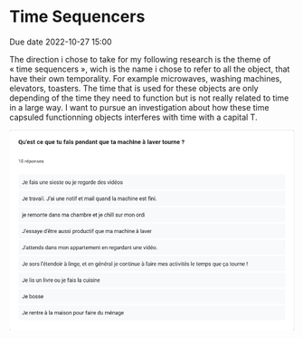 # Time Sequencers
Due date 2022-10-27 15:00

The direction i chose to take for my following research is the theme of « time sequencers », wich is the name i chose to refer to all the object, that have their own temporality. For example microwaves, washing machines, elevators, toasters. The time that is used for these objects are only depending of the time they need to function but is not really related to time in a large way. I want to pursue an investigation about how these time capsuled functionning objects interferes with time with a capital T.

![interface](process/img/interviews.jpg)